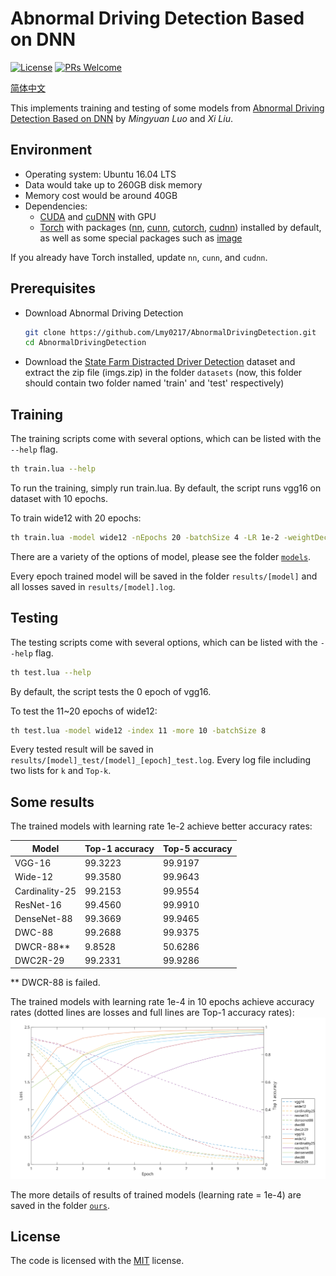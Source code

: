 # Abnormal Driving Detection Based on DNN

[![License](https://img.shields.io/badge/license-MIT-blue.svg)](LICENSE) [![PRs Welcome](https://img.shields.io/badge/PRs-welcome-brightgreen.svg)](https://github.com/Lmy0217/AbnormalDrivingDetection/pulls)

[简体中文](README_zh.md)

This implements training and testing of some models from [Abnormal Driving Detection Based on DNN](paper.pdf) by *Mingyuan Luo* and *Xi Liu*.

## Environment
- Operating system: Ubuntu 16.04 LTS
- Data would take up to 260GB disk memory
- Memory cost would be around 40GB
- Dependencies: 
  - [CUDA](https://developer.nvidia.com/cuda-toolkit) and [cuDNN](https://developer.nvidia.com/cudnn) with GPU
  - [Torch](https://github.com/torch/torch7) with packages ([nn](https://github.com/torch/nn), [cunn](https://github.com/torch/cunn), [cutorch](https://github.com/torch/cutorch), [cudnn](https://github.com/soumith/cudnn.torch)) installed by default, as well as some special packages such as [image](https://github.com/torch/image)

If you already have Torch installed, update `nn`, `cunn`, and `cudnn`.

## Prerequisites
- Download Abnormal Driving Detection
  ```bash
  git clone https://github.com/Lmy0217/AbnormalDrivingDetection.git
  cd AbnormalDrivingDetection
  ```

- Download the [State Farm Distracted Driver Detection](https://www.kaggle.com/c/state-farm-distracted-driver-detection/data) dataset and extract the zip file (imgs.zip) in the folder `datasets` (now, this folder should contain two folder named 'train' and 'test' respectively)

## Training
The training scripts come with several options, which can be listed with the `--help` flag.
```bash
th train.lua --help
```

To run the training, simply run train.lua. By default, the script runs vgg16 on dataset with 10 epochs.

To train wide12 with 20 epochs:
```bash
th train.lua -model wide12 -nEpochs 20 -batchSize 4 -LR 1e-2 -weightDecay 1e-4
```

There are a variety of the options of model, please see the folder [`models`](models).

Every epoch trained model will be saved in the folder `results/[model]` and all losses saved in `results/[model].log`.

## Testing
The testing scripts come with several options, which can be listed with the `--help` flag.
```bash
th test.lua --help
```

By default, the script tests the 0 epoch of vgg16.

To test the 11~20 epochs of wide12:
```bash
th test.lua -model wide12 -index 11 -more 10 -batchSize 8
```

Every tested result will be saved in `results/[model]_test/[model]_[epoch]_test.log`. Every log file including two lists for `k` and `Top-k`.

## Some results
The trained models with learning rate 1e-2 achieve better accuracy rates:

| Model          | Top-1 accuracy | Top-5 accuracy |
| -------------- | -------------- | -------------- |
| VGG-16         | 99.3223        | 99.9197        |
| Wide-12        | 99.3580        | 99.9643        |
| Cardinality-25 | 99.2153        | 99.9554        |
| ResNet-16      | 99.4560        | 99.9910        |
| DenseNet-88    | 99.3669        | 99.9465        |
| DWC-88         | 99.2688        | 99.9375        |
| DWCR-88**      | 9.8528         | 50.6286        |
| DWC2R-29       | 99.2331        | 99.9286        |

** DWCR-88 is failed.

The trained models with learning rate 1e-4 in 10 epochs achieve accuracy rates (dotted lines are losses and full lines are Top-1 accuracy rates):
![](ours/e4.svg)

The more details of results of trained models (learning rate = 1e-4) are saved in the folder [`ours`](ours).

## License
The code is licensed with the [MIT](LICENSE) license.